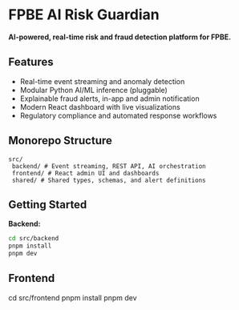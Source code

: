 # FPBE AI Risk Guardian

**AI-powered, real-time risk and fraud detection platform for FPBE.**

## Features
- Real-time event streaming and anomaly detection
- Modular Python AI/ML inference (pluggable)
- Explainable fraud alerts, in-app and admin notification
- Modern React dashboard with live visualizations
- Regulatory compliance and automated response workflows

## Monorepo Structure

```
src/
 backend/ # Event streaming, REST API, AI orchestration
 frontend/ # React admin UI and dashboards
 shared/ # Shared types, schemas, and alert definitions
```

## Getting Started

**Backend:**
```bash
cd src/backend
pnpm install
pnpm dev
```

## Frontend

cd src/frontend
pnpm install
pnpm dev
```
